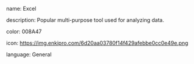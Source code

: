 name: Excel

description: Popular multi-purpose tool used for analyzing data.

color: 008A47

icon: https://img.enkipro.com/6d20aa03780f14f429afebbe0cc0e49e.png

language: General